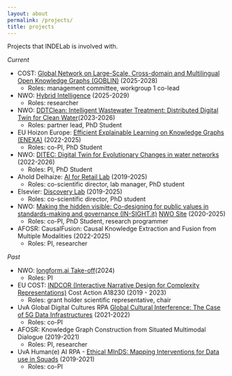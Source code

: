 ```yaml
---
layout: about
permalink: /projects/
title: projects
---
```


Projects that INDELab is involved with. 

_Current_
* COST: [Global Network on Large-Scale, Cross-domain and Multilingual Open Knowledge Graphs (GOBLIN)](https://www.cost.eu/actions/CA23147/) (2025-2028)
    * Roles: management committee, workgroup 1 co-lead
* NWO: [Hybrid Intelligence](https://www.hybrid-intelligence-centre.nl/) (2025-2029)
    * Roles: researcher
* NWO: [DDTClean: Intelligent Wastewater Treatment: Distributed Digital Twin for Clean Water](https://www.uva.nl/en/shared-content/subsites/informatics-institute/en/news/2023/11/nwo-cas-green-water-processes-grant-for-victoria-degeler.html)(2023-2026)
    * Roles: partner lead, PhD Student
* EU Hoizon Europe: [Efficient Explainable Learning on Knowledge Graphs (ENEXA)](http://enexa.eu) (2022-2025)
    * Roles: co-PI, PhD Student
* NWO: [DITEC: Digital Twin for Evolutionary Changes in water networks](https://www.nwo.nl/en/projects/19454) (2022-2026)
    * Roles: PI, PhD Student
* Ahold Delhaize: [AI for Retail Lab](https://icai.ai/airlab/) (2019-2025)
    * Roles: co-scientific director, lab manager, PhD student
* Elsevier: [Discovery Lab](https://discoverylab.ai) (2019-2025) 
    * Roles: co-scientific director, PhD student
* NWO: [Making the hidden visible: Co-designing for public values in standards-making and governance (IN-SIGHT.it)](https://in-sight.it) [NWO Site](https://www.nwo-mvi.nl/project/making-hidden-visible-co-designing-public-values-standards-making-and-governance) (2020-2025)
    * Roles: co-PI, PhD Student, research programmer
* AFOSR: CausalFusion: Causal Knowledge Extraction and Fusion from Multiple Modalities (2022-2025)
    * Roles: PI, researcher


_Past_

* NWO: [longform.ai Take-off](https://www.nwo.nl/en/projects/20872)(2024)
    * Roles: PI
* EU COST: [INDCOR (Interactive Narrative Design for Complexity Representations)](https://indcor.eu) Cost Action A18230 (2019 - 2023)
    * Roles: grant holder scientific representative, chair
* UvA Global Digital Cultures RPA [Global Cultural Interference: The Case of 5G Data Infrastructures](https://globaldigitalcultures.uva.nl/projects/maxigas.html) (2021-2022)
    * Roles: co-PI
* AFOSR: Knowledge Graph Construction from Situated Multimodal Dialogue (2019-2021)
    * Roles: PI, researcher
* UvA Human(e) AI RPA - [Ethical MInDS: Mapping Interventions for Data use in Squads](https://humane-ai.nl/launch-event/ethical-minds/) (2019-2021)
    * Roles: co-PI 